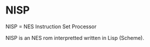 # NISP
NISP = NES Instruction Set Processor

NISP is an NES rom interpretted written in Lisp (Scheme).
